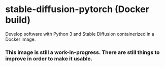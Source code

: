 # stable-diffusion-pytorch (Docker build)
Develop software with Python 3 and Stable Diffusion containerized in a Docker image.

### This image is still a work-in-progress. There are still things to improve in order to make it usable.

